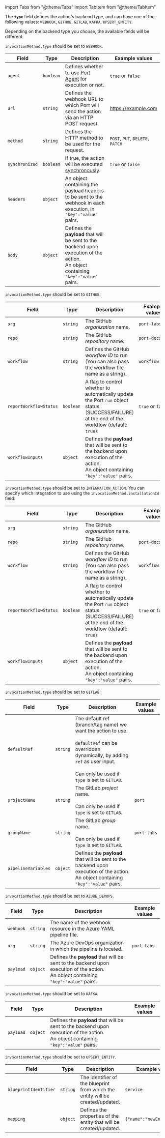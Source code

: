 import Tabs from "@theme/Tabs"
import TabItem from "@theme/TabItem"

The **`type`** field defines the action's backend type, and can have one of the following values: `WEBHOOK`, `GITHUB`, `GITLAB`, `KAFKA`, `UPSERT_ENTITY`.

Depending on the backend type you choose, the available fields will be different:

<Tabs groupId="backendType" queryString defaultValue="webhook">

<TabItem value="webhook" label="Webhook">

`invocationMethod.type` should be set to `WEBHOOK`.

| Field     | Type      | Description                                                                                                                                                    | Example values      |
| --------- | --------- | -------------------------------------------------------------------------------------------------------------------------------------------------------------- | ------------------- |
| `agent`   | `boolean` | Defines whether to use [Port Agent](/actions-and-automations/setup-backend/webhook/port-execution-agent/port-execution-agent.md) for execution or not. | `true` or `false`   |
| `url`     | `string`  | Defines the webhook URL to which Port will send the action via an HTTP POST request.                                                                           | https://example.com |
| `method`  | `string`  | Defines the HTTP method to be used for the request.                                                                                                           | `POST`, `PUT`, `DELETE`, `PATCH` |
| `synchronized` | `boolean` | If true, the action will be executed [synchronously](https://docs.port.io/create-self-service-experiences/setup-backend/webhook/#sync-vs-async-execution). | `true` or `false` |
| `headers` | `object`  | An object containing the payload headers to be sent to the webhook in each execution, in `"key":"value"` pairs.                                        |
| `body`    | `object`  | Defines the **payload** that will be sent to the backend upon execution of the action.<br/>An object containing `"key":"value"` pairs.                                                  |

</TabItem>

<TabItem value="github-app" label="Github app">

`invocationMethod.type` should be set to `GITHUB`.

| Field                  | Type      | Description                                                                                                                                                                                                              | Example values                           |
| ---------------------- | --------- | ------------------------------------------------------------------------------------------------------------------------------------------------------------------------------------------------------------------------ | ---------------------------------------- |
| `org`                  | `string`  | The GitHub *organization* name.                                                                                                                                | `port-labs`                              |
| `repo`                 | `string`  | The GitHub *repository* name.                                                                                                                                  | `port-docs`                              |
| `workflow`             | `string`  | Defines the GitHub *workflow ID* to run (You can also pass the workflow file name as a string).                                                                | `workflow.yml`                           |  |
| `reportWorkflowStatus` | `boolean` | A flag to control whether to automatically update the Port `run` object status (SUCCESS/FAILURE) at the end of the workflow (default: `true`).                | `true` or `false` |
| `workflowInputs` | `object` | Defines the **payload** that will be sent to the backend upon execution of the action.<br/>An object containing `"key":"value"` pairs. |  |

</TabItem>

<TabItem value="github-ocean" label="GitHub Ocean">

`invocationMethod.type` should be set to `INTEGRATION_ACTION`.
You can specify which integration to use using the `invocationMethod.installationId` field.

| Field  | Type | Description  | Example values  |
| ------ | ---- | ------------ | --------------- |
| `org`  | `string`  | The GitHub *organization* name. |
| `repo` | `string`  | The GitHub *repository* name.  | `port-docs`     |
| `workflow`  | `string`  | Defines the GitHub *workflow ID* to run (You can also pass the workflow file name as a string). | `workflow.yml` |  |
| `reportWorkflowStatus` | `boolean` | A flag to control whether to automatically update the Port `run` object status (SUCCESS/FAILURE) at the end of the workflow (default: `true`).  | `true` or `false` |
| `workflowInputs` | `object` | Defines the **payload** that will be sent to the backend upon execution of the action.<br/>An object containing `"key":"value"` pairs. |  |

</TabItem>

<TabItem value="gitlab" label="Gitlab">

`invocationMethod.type` should be set to `GITLAB`.

| Field                  | Type      | Description                                                                                                                                                                                                              | Example values                           |
| ---------------------- | --------- | ------------------------------------------------------------------------------------------------------------------------------------------------------------------------------------------------------------------------ | ---------------------------------------- |
| `defaultRef`           | `string`  | The default ref (branch/tag name) we want the action to use. <br></br> `defaultRef` can be overridden dynamically, by adding `ref` as user input. <br></br> Can only be used if `type` is set to `GITLAB`.                |
| `projectName`          | `string`  | The GitLab *project* name.<br></br>Can only be used if `type` is set to `GITLAB`.                                                                                                                                        | `port`                                   |
| `groupName`            | `string`  | The GitLab *group* name.<br></br>Can only be used if `type` is set to `GITLAB`.                                                                                                                                          | `port-labs`                              |
| `pipelineVariables` | `object` | Defines the **payload** that will be sent to the backend upon execution of the action.<br/>An object containing `"key":"value"` pairs. |  |


</TabItem>

<TabItem value="azure-devops" label="Azure DevOps">

`invocationMethod.type` should be set to `AZURE_DEVOPS`.

| Field | Type | Description | Example values |
| --- | --- | --- | --- |
| `webhook` | `string` | The name of the webhook resource in the Azure YAML pipeline file. | |
| `org` | `string` | The Azure DevOps organization in which the pipeline is located. | `port-labs` |
| `payload` | `object` | Defines the **payload** that will be sent to the backend upon execution of the action.<br/>An object containing `"key":"value"` pairs. |  |

</TabItem>

<TabItem value="kafka" label="Kafka">

`invocationMethod.type` should be set to `KAFKA`.

| Field                  | Type      | Description                                                                                                                                                                                                              | Example values                           |
| ---------------------- | --------- | ------------------------------------------------------------------------------------------------------------------------------------------------------------------------------------------------------------------------ | ---------------------------------------- |
| `payload`              | `object`  | Defines the **payload** that will be sent to the backend upon execution of the action.<br/>An object containing `"key":"value"` pairs.                                                              |

</TabItem>

<TabItem value="upsertEntity" label="Create/update entity">

`invocationMethod.type` should be set to `UPSERT_ENTITY`.

| Field | Type | Description | Example values |
| --- | --- | --- | --- |
| `blueprintIdentifier` | `string` | The identifier of the blueprint from which the entity will be created/updated. | `service` |
| `mapping` | `object` | Defines the properties of the entity that will be created/updated. | `{"name":"newEntityName"}`


</TabItem>

</Tabs>